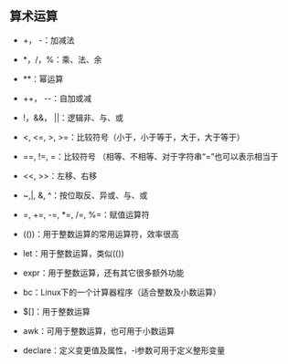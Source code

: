## 算术运算

* +， -：加减法
* *，/，%：乘、法、余
* **：幂运算
* ++， --：自加或减
* !，&&， ||：逻辑非、与、或
* <, <=, >, >=：比较符号（小于，小于等于，大于，大于等于）
* ==, !=, =：比较符号 （相等、不相等、对于字符串“=”也可以表示相当于
* <<, >>：左移、右移
* ~,|, &, ^：按位取反、异或、与、或
* =, +=, -=, *=, /=, %=：赋值运算符

* (())：用于整数运算的常用运算符，效率很高
* let：用于整数运算，类似(())
* expr：用于整数运算，还有其它很多额外功能
* bc：Linux下的一个计算器程序（适合整数及小数运算）
* $[]：用于整数运算
* awk：可用于整数运算，也可用于小数运算
* declare：定义变更值及属性，-i参数可用于定义整形变量
